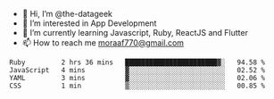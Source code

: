 - 👋 Hi, I’m @the-datageek
- 👀 I’m interested in App Development
- 🌱 I’m currently learning Javascript, Ruby, ReactJS and Flutter
- 📫 How to reach me moraaf770@gmail.com

<!---
the-datageek/the-datageek is a ✨ special ✨ repository because its `README.md` (this file) appears on your GitHub profile.
You can click the Preview link to take a look at your changes.
--->
<!--START_SECTION:waka-->

```text
Ruby         2 hrs 36 mins   ███████████████████████▓░   94.58 %
JavaScript   4 mins          ▓░░░░░░░░░░░░░░░░░░░░░░░░   02.52 %
YAML         3 mins          ▓░░░░░░░░░░░░░░░░░░░░░░░░   02.06 %
CSS          1 min           ▒░░░░░░░░░░░░░░░░░░░░░░░░   00.85 %
```

<!--END_SECTION:waka-->
